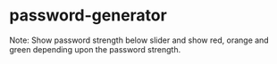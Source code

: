 # password-generator
Note:
Show password strength below slider and show red, orange and green depending upon the password strength.